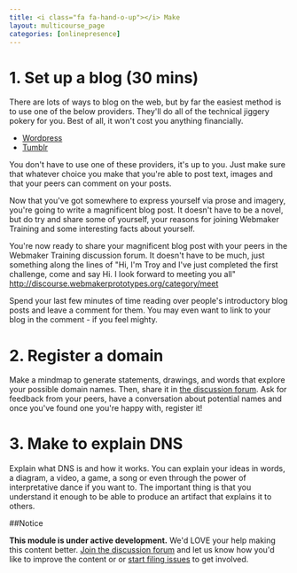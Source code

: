 ```yaml
---
title: <i class="fa fa-hand-o-up"></i> Make
layout: multicourse_page
categories: [onlinepresence]
---
```


<script src="{{site.baseurl}}/js/make-api.js"></script>
<script src="{{site.baseurl}}/js/makeGallery.js"></script>

# 1. Set up a blog (30 mins)
There are lots of ways to blog on the web, but by far the easiest method is to use one of the below providers. They'll do all of the technical jiggery pokery for you. Best of all, it won't cost you anything financially.

* <a href="http://wordpress.com">Wordpress</a>
* <a href="http://tumblr.com">Tumblr</a>

You don't have to use one of these providers, it's up to you. Just make sure that whatever choice you make that you're able to post text,  images and that your peers can comment on your posts.

Now that you've got somewhere to express yourself via prose and imagery, you're going to write a magnificent blog post. It doesn't have to be a novel, but do try and share some of yourself, your reasons for joining Webmaker Training and some interesting facts about yourself. 

You're now ready to share your magnificent blog post with your peers in the Webmaker Training discussion forum. It doesn't have to be much, just  something along the lines of "Hi, I'm Troy and I've just completed the first challenge, come and say Hi. I look forward to meeting you all"
http://discourse.webmakerprototypes.org/category/meet

Spend your last few minutes of time reading over people's introductory blog posts and leave a comment for them. You may even want to link to your blog in the comment - if you feel mighty.

# 2. Register a domain
Make a mindmap to generate statements, drawings, and words that explore your possible domain names. Then, share it in [the discussion forum](http://discourse.webmakerprototypes.org/category/training/connecting). Ask for feedback from your peers, have a conversation about potential names and once you've found one you're happy with, register it!

# 3. Make to explain DNS

Explain what DNS is and how it works. You can explain your ideas in words, a diagram, a video, a game, a song or even through the power of interpretative dance if you want to. The important thing is that you understand it enough to be able to produce an artifact that explains it to others.

<div class="gallery">
<div class="make-gallery row"></div>
</div>
<script type="text/javascript">
			var gallery = new MakeGallery(
			{
				tagPrefix: "webmaker:template",
				limit: 6
			},
			".make-gallery",
			{
	 		apiURL: "https://makeapi.webmaker.org",
    hidden: ["tags", "description"]
			});
</script>

##Notice
<div class="alert alert-info">
<strong>This module is under active development.</strong> We'd LOVE your help making this content better. <a href="http://discourse.webmakerprototypes.org/category/training/connecting">Join the discussion forum</a> and let us know how you'd like to improve the content or or <a href="https://github.com/mozilla/school-of-webmaking/issues">start filing issues</a> to get involved.
</div>